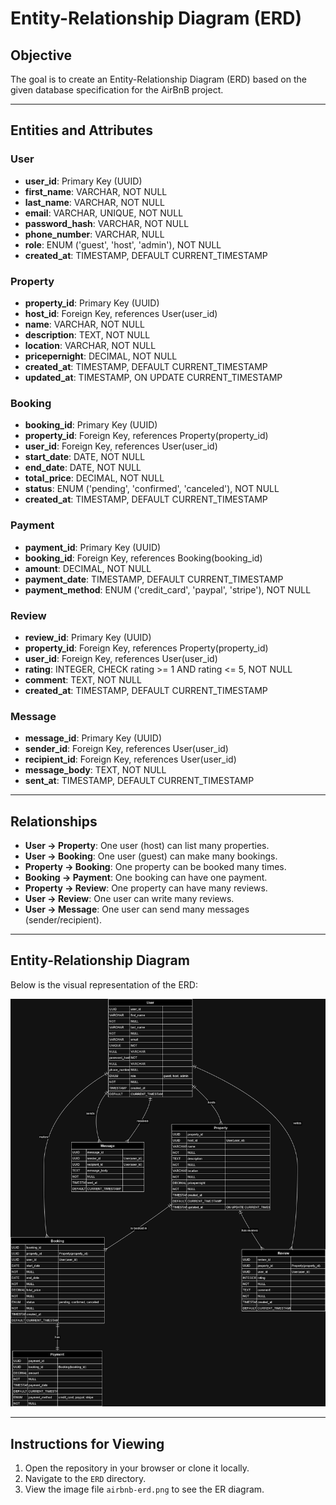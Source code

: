 # Entity-Relationship Diagram (ERD)

## Objective

The goal is to create an Entity-Relationship Diagram (ERD) based on the given database specification for the AirBnB project.

---

## Entities and Attributes

### User

- **user_id**: Primary Key (UUID)
- **first_name**: VARCHAR, NOT NULL
- **last_name**: VARCHAR, NOT NULL
- **email**: VARCHAR, UNIQUE, NOT NULL
- **password_hash**: VARCHAR, NOT NULL
- **phone_number**: VARCHAR, NULL
- **role**: ENUM ('guest', 'host', 'admin'), NOT NULL
- **created_at**: TIMESTAMP, DEFAULT CURRENT_TIMESTAMP

### Property

- **property_id**: Primary Key (UUID)
- **host_id**: Foreign Key, references User(user_id)
- **name**: VARCHAR, NOT NULL
- **description**: TEXT, NOT NULL
- **location**: VARCHAR, NOT NULL
- **pricepernight**: DECIMAL, NOT NULL
- **created_at**: TIMESTAMP, DEFAULT CURRENT_TIMESTAMP
- **updated_at**: TIMESTAMP, ON UPDATE CURRENT_TIMESTAMP

### Booking

- **booking_id**: Primary Key (UUID)
- **property_id**: Foreign Key, references Property(property_id)
- **user_id**: Foreign Key, references User(user_id)
- **start_date**: DATE, NOT NULL
- **end_date**: DATE, NOT NULL
- **total_price**: DECIMAL, NOT NULL
- **status**: ENUM ('pending', 'confirmed', 'canceled'), NOT NULL
- **created_at**: TIMESTAMP, DEFAULT CURRENT_TIMESTAMP

### Payment

- **payment_id**: Primary Key (UUID)
- **booking_id**: Foreign Key, references Booking(booking_id)
- **amount**: DECIMAL, NOT NULL
- **payment_date**: TIMESTAMP, DEFAULT CURRENT_TIMESTAMP
- **payment_method**: ENUM ('credit_card', 'paypal', 'stripe'), NOT NULL

### Review

- **review_id**: Primary Key (UUID)
- **property_id**: Foreign Key, references Property(property_id)
- **user_id**: Foreign Key, references User(user_id)
- **rating**: INTEGER, CHECK rating >= 1 AND rating <= 5, NOT NULL
- **comment**: TEXT, NOT NULL
- **created_at**: TIMESTAMP, DEFAULT CURRENT_TIMESTAMP

### Message

- **message_id**: Primary Key (UUID)
- **sender_id**: Foreign Key, references User(user_id)
- **recipient_id**: Foreign Key, references User(user_id)
- **message_body**: TEXT, NOT NULL
- **sent_at**: TIMESTAMP, DEFAULT CURRENT_TIMESTAMP

---

## Relationships

- **User → Property**: One user (host) can list many properties.
- **User → Booking**: One user (guest) can make many bookings.
- **Property → Booking**: One property can be booked many times.
- **Booking → Payment**: One booking can have one payment.
- **Property → Review**: One property can have many reviews.
- **User → Review**: One user can write many reviews.
- **User → Message**: One user can send many messages (sender/recipient).

---

## Entity-Relationship Diagram

Below is the visual representation of the ERD:

![Entity-Relationship Diagram](erd-airbnb.drawio.png)

---

## Instructions for Viewing

1. Open the repository in your browser or clone it locally.
2. Navigate to the `ERD` directory.
3. View the image file `airbnb-erd.png` to see the ER diagram.

